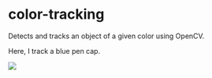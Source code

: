 # color-tracking
Detects and tracks an object of a given color using OpenCV.

Here, I track a blue pen cap.

![](Recording.gif)